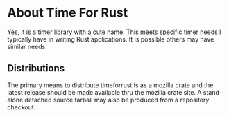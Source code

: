 # About Time For Rust

Yes, it is a timer library with a cute name. This meets specific timer needs I
typically have in writing Rust applications. It is possible others may have
similar needs.

## Distributions

The primary means to distribute timeforrust is as a mozilla crate and the
latest release should be made available thru the mozilla crate site. A
stand-alone detached source tarball may also be produced from a repository
checkout.

